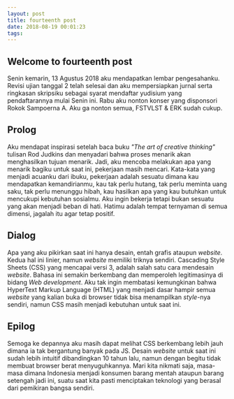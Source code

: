 ```yaml
---
layout: post
title: fourteenth post
date: 2018-08-19 00:01:23
tags:
---
```


## Welcome to fourteenth post

Senin kemarin, 13 Agustus 2018 aku mendapatkan lembar pengesahanku. Revisi ujian tanggal 2 telah selesai dan aku mempersiapkan jurnal serta ringkasan skripsiku sebagai syarat mendaftar yudisium yang pendaftarannya mulai Senin ini. Rabu aku nonton konser yang disponsori Rokok Sampoerna A. Aku ga nonton semua, FSTVLST & ERK sudah cukup.

## Prolog

Aku mendapat inspirasi setelah baca buku _"The art of creative thinking"_ tulisan Rod Judkins dan menyadari bahwa proses menarik akan menghasilkan tujuan menarik. Jadi, aku mencoba melakukan apa yang menarik bagiku untuk saat ini, pekerjaan masih mencari. Kata-kata yang menjadi acuanku dari ibuku, pekerjaan adalah sesuatu dimana kau mendapatkan kemandirianmu, kau tak perlu hutang, tak perlu meminta uang saku, tak perlu menunggu hibah, kau hasilkan apa yang kau butuhkan untuk mencukupi kebutuhan sosialmu. Aku ingin bekerja tetapi bukan sesuatu yang akan menjadi beban di hati. Hatimu adalah tempat ternyaman di semua dimensi, jagalah itu agar tetap positif.

## Dialog

Apa yang aku pikirkan saat ini hanya desain, entah grafis ataupun _website_. Kedua hal ini linier, namun _website_ memiliki triknya sendiri. Cascading Style Sheets (CSS) yang mencapai versi 3, adalah salah satu cara mendesain _website_. Bahasa ini semakin berkembang dan memperoleh legitimasinya di bidang _Web development_. Aku tak ingin membatasi kemungkinan bahwa HyperText Markup Language (HTML) yang menjadi dasar hampir semua _website_ yang kalian buka di browser tidak bisa menampilkan _style_-nya sendiri, namun CSS masih menjadi kebutuhan untuk saat ini. 

## Epilog

Semoga ke depannya aku masih dapat melihat CSS berkembang lebih jauh dimana ia tak bergantung banyak pada JS. Desain _website_ untuk saat ini sudah lebih intuitif dibandingkan 10 tahun lalu, namun dengan begitu tidak membuat browser berat menyuguhkannya. Mari kita nikmati saja, masa-masa dimana Indonesia menjadi konsumen barang mentah ataupun barang setengah jadi ini, suatu saat kita pasti menciptakan teknologi yang berasal dari pemikiran bangsa sendiri. 
